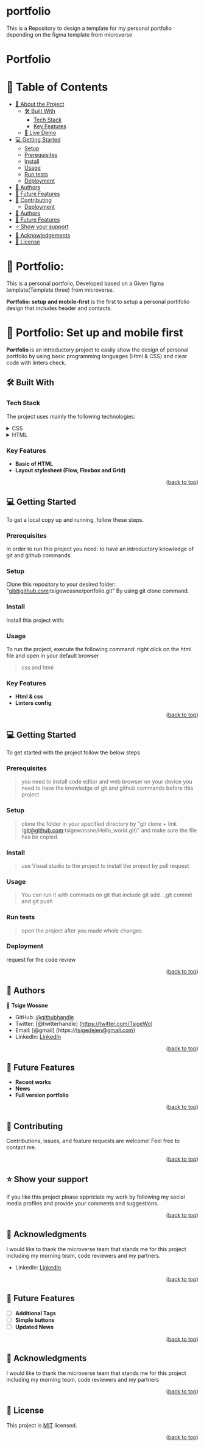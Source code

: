# portfolio
This is a Repository to design a template for my personal portfolio depending on the figma template from microverse
<a name="readme-top"></a>
# Portfolio<a name="readme-top"></a>

# 📗 Table of Contents

- [📖 About the Project](#about-project)
  - [🛠 Built With](#built-with)
    - [Tech Stack](#tech-stack)
    - [Key Features](#key-features)
  - [🚀 Live Demo](#live-demo)
- [💻 Getting Started](#getting-started)
  - [Setup](#setup)
  - [Prerequisites](#prerequisites)
  - [Install](#install)
  - [Usage](#usage)
  - [Run tests](#run-tests)
  - [Deployment](#deployment)
- [👥 Authors](#authors)
- [🔭 Future Features](#future-features)
- [🤝 Contributing](#contributing)
  - [Deployment](#triangular_flag_on_post-deployment)
- [👥 Authors](#authors)
- [🔭 Future Features](#future-features)
- [⭐️ Show your support](#support)
- [🙏 Acknowledgements](#acknowledgements)
- [📝 License](#license)

# 📖 Portfolio: <a name="about-project"></a>

This is a personal portfolio, Developed based on a Given figma template(Templete three) from microverse.

**Portfolio: setup and mobile-first** is the first to setup a personal portifolio design that includes header and contacts.

<!-- PROJECT DESCRIPTION -->

# 📖 Portfolio: Set up and mobile first <a name="about-project"></a>

**Portfolio** is an introductory project to easily show the design of personal portfolio by using basic programming languages (Html & CSS) and clear code with linters check.

## 🛠 Built With <a name="built-with"></a>

### Tech Stack <a name="tech-stack"></a>

The project uses mainly the following technologies:

<details>
  <summary>CSS</summary>
</details>
<details>
  <summary>HTML</summary>
</details>

### Key Features <a name="key-features"></a>

- **Basic of HTML**
- **Layout stylesheet (Flow, Flexbox and Grid)**

<p align="right">(<a href="#readme-top">back to top</a>)</p>

## 💻 Getting Started <a name="getting-started"></a>

To get a local copy up and running, follow these steps.

### Prerequisites

In order to run this project you need: to have an introductory knowledge of git and github commands

### Setup

Clone this repository to your desired folder:
"git@github.com:tsigewossne/portfolio.git" By using git clone command.

### Install

Install this project with:

### Usage

To run the project, execute the following command:
right click on the html file and open in your default browser

> css and html

### Key Features <a name="key-features"></a>

- **Html & css**
- **Linters config**


<p align="right">(<a href="#readme-top">back to top</a>)</p>


## 💻 Getting Started <a name="getting-started"></a>

To get started with the project follow the below steps

### Prerequisites
>you need to install code editor and web browser on your device
>you need to have the knowledge of git and github commands before this project

### Setup

>clone the folder in your specified directory by "git clone + link (git@github.com:tsigewossne/Hello_world.git)" and make sure the file has be copied.


### Install

> use Visual studio to the project to install the project by pull request

### Usage

>You can run it with commads on git that include git add . ,git commit and git push

### Run tests

>open the project after you made whole changes

### Deployment
request for the code review

<p align="right">(<a href="#readme-top">back to top</a>)</p>

## 👥 Authors <a name="authors"></a>

👤 **Tsige Wossne**

- GitHub: [@githubhandle](https://github.com/tsigewossne)
- Twitter: [@twitterhandle] (https://twitter.com/TsigeWo)
- Email: [@gmail] (https://tsigedejen@gmail.com)
- LinkedIn: [LinkedIn](http://ca.linkedin.com/in/linkedintsigewossne)

<p align="right">(<a href="#readme-top">back to top</a>)</p>

## 🔭 Future Features <a name="future-features"></a>

- **Recent works**
- **News**
- **Full version portfolio**

<p align="right">(<a href="#readme-top">back to top</a>)</p>

## 🤝 Contributing <a name="contributing"></a>

Contributions, issues, and feature requests are welcome!
Feel free to contact me.

<p align="right">(<a href="#readme-top">back to top</a>)</p>

## ⭐️ Show your support <a name="support"></a>

If you like this project please appriciate my work by following my social media profiles and provide your comments and suggestions.

<p align="right">(<a href="#readme-top">back to top</a>)</p>

## 🙏 Acknowledgments <a name="acknowledgements"></a>

I would like to thank the microverse team that stands me for this project including my morning team, code reviewers and my partners.
- LinkedIn: [LinkedIn](http://ca.linkedin.com/in/linkedintsigewossne)


<p align="right">(<a href="#readme-top">back to top</a>)</p>



## 🔭 Future Features <a name="future-features"></a>


- [ ] **Additional Tags**
- [ ] **Simple buttons**
- [ ] **Updated News**
<p align="right">(<a href="#readme-top">back to top</a>)</p>


## 🙏 Acknowledgments <a name="acknowledgements"></a>

I would like to thank the microverse team that stands me for this project including my morning team, code reviewers and my partners

<p align="right">(<a href="#readme-top">back to top</a>)</p>

## 📝 License <a name="license"></a>

This project is [MIT](./LICENSE) licensed.

<p align="right">(<a href="#readme-top">back to top</a>)</p>